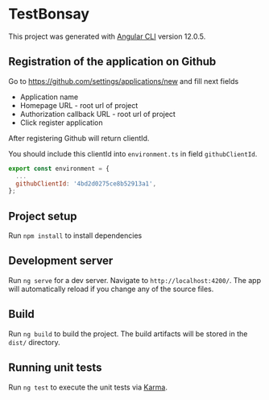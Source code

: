 # TestBonsay

This project was generated with [Angular CLI](https://github.com/angular/angular-cli) version 12.0.5.

## Registration of the application on Github
Go to https://github.com/settings/applications/new and fill next fields
- Application name
- Homepage URL - root url of project
- Authorization callback URL - root url of project
- Click register application

After registering Github will return clientId.

You should include this clientId into ```environment.ts``` in field ```githubClientId```.
```js
export const environment = {
  ...
  githubClientId: '4bd2d0275ce8b52913a1',
};
```

## Project setup
Run `npm install` to install dependencies

## Development server

Run `ng serve` for a dev server. Navigate to `http://localhost:4200/`. The app will automatically reload if you change any of the source files.

## Build

Run `ng build` to build the project. The build artifacts will be stored in the `dist/` directory.

## Running unit tests

Run `ng test` to execute the unit tests via [Karma](https://karma-runner.github.io).
